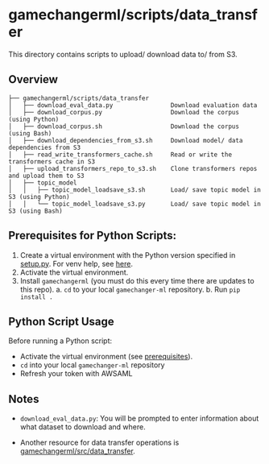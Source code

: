 # gamechangerml/scripts/data_transfer

This directory contains scripts to upload/ download data to/ from S3.

## Overview

```
├── gamechangerml/scripts/data_transfer
│   ├── download_eval_data.py                Download evaluation data
│   ├── download_corpus.py                   Download the corpus (using Python)
│   ├── download_corpus.sh                   Download the corpus (using Bash)
│   ├── download_dependencies_from_s3.sh     Download model/ data dependencies from S3
│   ├── read_write_transformers_cache.sh     Read or write the transformers cache in S3
│   ├── upload_transformers_repo_to_s3.sh    Clone transformers repos and upload them to S3
│   ├── topic_model
│   │   ├── topic_model_loadsave_s3.sh       Load/ save topic model in S3 (using Python)
│   │   └── topic_model_loadsave_s3.py       Load/ save topic model in S3 (using Bash)
```

## Prerequisites for Python Scripts:

1. Create a virtual environment with the Python version specified in [setup.py](../../../setup.py). For venv help, see [here](../../../docs/VENV.md).
2. Activate the virtual environment.
3. Install `gamechangerml` (you must do this every time there are updates to this repo).
   a. `cd` to your local `gamechanger-ml` repository.
   b. Run `pip install .`

## Python Script Usage

Before running a Python script:

- Activate the virtual environment (see [prerequisites](#prerequisites)).
- `cd` into your local `gamechanger-ml` repository
- Refresh your token with AWSAML

## Notes

- `download_eval_data.py`: You will be prompted to enter information about what dataset to download and where.

- Another resource for data transfer operations is [gamechangerml/src/data_transfer](../../../gamechangerml/src/data_transfer/).
